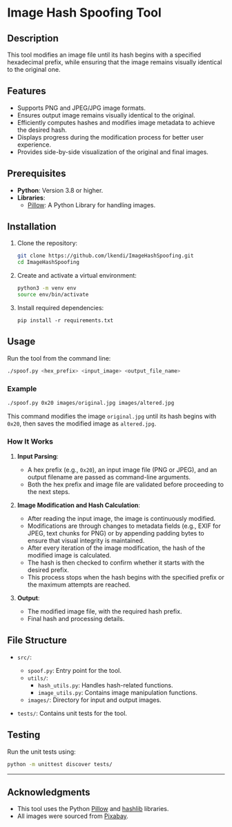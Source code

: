 # Image Hash Spoofing Tool

## **Description**

This tool modifies an image file until its hash begins with a specified hexadecimal prefix, while ensuring that the image remains visually identical to the original one.

## **Features**

-   Supports PNG and JPEG/JPG image formats.
-   Ensures output image remains visually identical to the original.
-   Efficiently computes hashes and modifies image metadata to achieve the desired hash.
-   Displays progress during the modification process for better user experience.
-   Provides side-by-side visualization of the original and final images.


## **Prerequisites**
-   **Python**: Version 3.8 or higher.
-   **Libraries**:
    -   [Pillow](https://pillow.readthedocs.io/): A Python Library for handling images.

## **Installation**

1.  Clone the repository:
    ```bash
    git clone https://github.com/lkendi/ImageHashSpoofing.git
    cd ImageHashSpoofing
    ```
2.  Create and activate a virtual environment:
    ```bash
    python3 -m venv env
    source env/bin/activate
    ```
3.  Install required dependencies:
    ```
    pip install -r requirements.txt
    ```

## **Usage**

Run the tool from the command line:

```bash
./spoof.py <hex_prefix> <input_image> <output_file_name>
```

### **Example**
```bash
./spoof.py 0x20 images/original.jpg images/altered.jpg
```

This command modifies the image `original.jpg` until its hash begins with `0x20`, then saves the modified image as `altered.jpg`.

### **How It Works**

1.  **Input Parsing**:

    -  A hex prefix (e.g., `0x20`), an input image file (PNG or JPEG), and an output filename are passed as command-line arguments.
    -  Both the hex prefix and image file are validated before proceeding to the next steps.

2.  **Image Modification and Hash Calculation**:

    - After reading the input image, the image is continuously modified.
    - Modifications are through changes to metadata fields (e.g., EXIF for JPEG, text chunks for PNG) or by appending padding bytes to ensure that visual integrity is maintained.
    - After every iteration of the image modification, the hash of the modified image is calculated.
    - The hash is then checked to confirm whether it starts with the desired prefix.
    - This process stops when the hash begins with the specified prefix or the maximum attempts are reached.

3.  **Output**:

    -   The modified image file, with the required hash prefix.
    -   Final hash and processing details.


## File Structure
-   `src/`:

    -   `spoof.py`: Entry point for the tool.
    -   `utils/`:
        -   `hash_utils.py`: Handles hash-related functions.
        -   `image_utils.py`: Contains image manipulation functions.
    -   `images/`: Directory for input and output images.

-   `tests/`: Contains unit tests for the tool.

## **Testing**

Run the unit tests using:

```bash
python -m unittest discover tests/
```

___

## **Acknowledgments**

- This tool uses the Python [Pillow](https://pypi.org/project/pillow/) and [hashlib](https://docs.python.org/3/library/hashlib.html) libraries.
- All images were sourced from [Pixabay](https://pixabay.com/).
